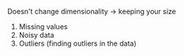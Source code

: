 Doesn't change dimensionality $\rightarrow$ keeping your size

1. Missing values
2. Noisy data
3. Outliers (finding outliers in the data)